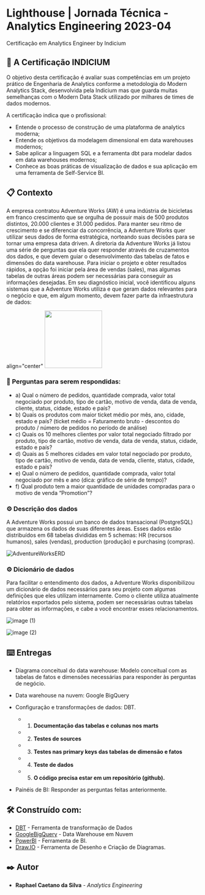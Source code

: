 # Lighthouse | Jornada Técnica - Analytics Engineering 2023-04

Certificação em Analytics Engineer by Indicium

## 🚀 A Certificação INDICIUM

O objetivo desta certificação é avaliar suas competências em um projeto prático de Engenharia de Analytics conforme a metodologia do Modern Analytics Stack, desenvolvida pela Indicium mas que guarda muitas semelhanças com o Modern Data Stack utilizado por milhares de times de dados modernos.

A certificação indica que o profissional:

* Entende o processo de construção de uma plataforma de analytics moderna;
* Entende os objetivos da modelagem dimensional em data warehouses modernos;
* Sabe aplicar a linguagem SQL e a ferramenta dbt para modelar dados em data warehouses modernos;
* Conhece as boas práticas de visualização de dados e sua aplicação em uma ferramenta de Self-Service BI.


## 📋 Contexto

A empresa contratou Adventure Works (AW) é uma indústria de bicicletas em franco crescimento que se orgulha de possuir mais de 500 produtos distintos, 20.000 clientes e 31.000 pedidos. Para manter seu ritmo de crescimento e se diferenciar da concorrência, a Adventure Works quer utilizar seus dados de forma estratégica, norteando suas decisões para se tornar uma empresa data driven. A diretoria da Adventure Works já listou uma série de perguntas que ela quer responder através de cruzamentos dos dados, e que devem guiar o desenvolvimento das tabelas de fatos e dimensões do data warehouse. Para iniciar o projeto e obter resultados rápidos, a opção foi iniciar pela área de vendas (sales), mas algumas tabelas de outras áreas podem ser necessárias para conseguir as informações desejadas. Em seu diagnóstico inicial, você identificou alguns sistemas que a Adventure Works utiliza e que geram dados relevantes para o negócio e que, em algum momento, devem fazer parte da infraestrutura de dados:

<div> align="center"
<img src="![image](https://github.com/Racaesi/INDICIUM_DESAFIO_AE/assets/114450210/e86fd61d-eb2f-47df-b7d6-9d043c669728)" width="150px" />
</div>


### 🔧 Perguntas para serem respondidas:

- a) Qual o número de pedidos, quantidade comprada, valor total negociado por produto, tipo de cartão, motivo de venda, data de venda, cliente, status, cidade, estado e país?
- b) Quais os produtos com maior ticket médio por mês, ano, cidade, estado e país? (ticket médio = Faturamento bruto - descontos do produto / número de pedidos no período de análise)
- c) Quais os 10 melhores clientes por valor total negociado filtrado por produto, tipo de cartão, motivo de venda, data de venda, status, cidade, estado e país?
- d) Quais as 5 melhores cidades em valor total negociado por produto, tipo de cartão, motivo de venda, data de venda, cliente, status, cidade, estado e país?
- e) Qual o número de pedidos, quantidade comprada, valor total negociado por mês e ano (dica: gráfico de série de tempo)?
- f) Qual produto tem a maior quantidade de unidades compradas para o motivo de venda “Promotion”?


### ⚙️ Descrição dos dados
A Adventure Works possui um banco de dados transacional (PostgreSQL) que armazena os dados de suas diferentes áreas. Esses dados estão distribuídos em 68 tabelas divididas em 5 schemas: HR (recursos humanos), sales (vendas), production (produção) e purchasing (compras).

![AdventureWorksERD](https://github.com/Racaesi/INDICIUM_DESAFIO_AE/assets/114450210/36398730-f9e0-4795-ab38-250e21d2de03)


### ⚙️ Dicionário de dados

Para facilitar o entendimento dos dados, a Adventure Works disponibilizou um dicionário de dados necessários para seu projeto com algumas definições que eles utilizam internamente. Como o cliente utiliza atualmente relatórios exportados pelo sistema, podem ser necessárias outras tabelas para obter as informações, e cabe a você encontrar esses relacionamentos.

![image (1)](https://github.com/Racaesi/INDICIUM_DESAFIO_AE/assets/114450210/0beeff34-f3da-48d7-bcb5-343bfa5fd13e)


![image (2)](https://github.com/Racaesi/INDICIUM_DESAFIO_AE/assets/114450210/0145e0b5-37c2-41ff-a7e0-0b8c8b0ff225)



## ⌨️ Entregas 

* Diagrama conceitual do data warehouse: Modelo conceitual com as tabelas de fatos e dimensões necessárias para responder às perguntas de negócio. 

* Data warehouse na nuvem: Google BigQuery 

* Configuração e transformações de dados: DBT.
    - 1) **Documentação das tabelas e colunas nos marts**
    - 2) **Testes de sources**
    - 3) **Testes nas primary keys das tabelas de dimensão e fatos**
    - 4) **Teste de dados**
    - 5) **O código precisa estar em um repositório (github).**

* Painéis de BI: Responder as perguntas feitas anteriormente.

## 🛠️ Construído com:

* [DBT](https://docs.getdbt.com/) - Ferramenta de transformação de Dados
* [GoogleBigQuery](https://cloud.google.com/bigquery?hl=pt-br) - Data Warehouse em Nuvem
* [PowerBI](https://learn.microsoft.com/pt-br/power-bi/) - Ferramenta de BI.
* [Draw.IO](https://www.drawio.com/doc/) - Ferramenta de Desenho e Criação de Diagramas.


## ✒️ Autor

* **Raphael Caetano da Silva** - *Analytics Engineering*